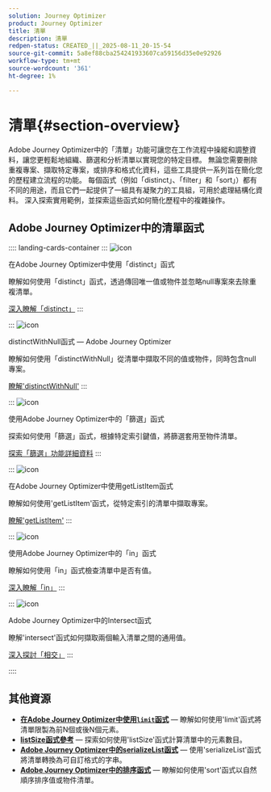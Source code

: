 ```yaml
---
solution: Journey Optimizer
product: Journey Optimizer
title: 清單
description: 清單
redpen-status: CREATED_||_2025-08-11_20-15-54
source-git-commit: 5a8ef88cba254241933607ca59156d35e0e92926
workflow-type: tm+mt
source-wordcount: '361'
ht-degree: 1%

---
```



# 清單{#section-overview}

Adobe Journey Optimizer中的「清單」功能可讓您在工作流程中操縱和調整資料，讓您更輕鬆地組織、篩選和分析清單以實現您的特定目標。 無論您需要刪除重複專案、擷取特定專案，或排序和格式化資料，這些工具提供一系列旨在簡化您的歷程建立流程的功能。 每個函式（例如「distinct」、「filter」和「sort」）都有不同的用途，而且它們一起提供了一組具有凝聚力的工具組，可用於處理結構化資料。 深入探索實用範例，並探索這些函式如何簡化歷程中的複雜操作。

## Adobe Journey Optimizer中的清單函式

:::: landing-cards-container
:::
![icon](https://cdn.experienceleague.adobe.com/icons/code-branch.svg)

在Adobe Journey Optimizer中使用「distinct」函式

瞭解如何使用「distinct」函式，透過傳回唯一值或物件並忽略null專案來去除重複清單。

[深入瞭解「distinct」](../using/building-journeys/functions/functiondistinct.md)
:::

:::
![icon](https://cdn.experienceleague.adobe.com/icons/code-branch.svg)

distinctWithNull函式 — Adobe Journey Optimizer

瞭解如何使用「distinctWithNull」從清單中擷取不同的值或物件，同時包含null專案。

[瞭解&#39;distinctWithNull&#39;](../using/building-journeys/functions/functiondistinctwithnull.md)
:::

:::
![icon](https://cdn.experienceleague.adobe.com/icons/code-branch.svg)

使用Adobe Journey Optimizer中的「篩選」函式

探索如何使用「篩選」函式，根據特定索引鍵值，將篩選套用至物件清單。

[探索「篩選」功能詳細資料](../using/building-journeys/functions/functionfilter.md)
:::

:::
![icon](https://cdn.experienceleague.adobe.com/icons/code-branch.svg)

在Adobe Journey Optimizer中使用getListItem函式

瞭解如何使用&#39;getListItem&#39;函式，從特定索引的清單中擷取專案。

[瞭解&#39;getListItem&#39;](../using/building-journeys/functions/functiongetlistitem.md)
:::

:::
![icon](https://cdn.experienceleague.adobe.com/icons/code-branch.svg)

使用Adobe Journey Optimizer中的「in」函式

瞭解如何使用「in」函式檢查清單中是否有值。

[深入瞭解「in」](../using/building-journeys/functions/functionin.md)
:::

:::
![icon](https://cdn.experienceleague.adobe.com/icons/code-branch.svg)

Adobe Journey Optimizer中的Intersect函式

瞭解&#39;intersect&#39;函式如何擷取兩個輸入清單之間的通用值。

[深入探討「相交」](../using/building-journeys/functions/functionintersect.md)
:::

::::


## 其他資源

- **[在Adobe Journey Optimizer中使用`limit`函式](../using/building-journeys/functions/functionlimit.md)** — 瞭解如何使用&#39;limit&#39;函式將清單限製為前N個或後N個元素。
- **[listSize函式參考](../using/building-journeys/functions/functionlistsize.md)** — 探索如何使用&#39;listSize&#39;函式計算清單中的元素數目。
- **[Adobe Journey Optimizer中的serializeList函式](../using/building-journeys/functions/functionserializelist.md)** — 使用&#39;serializeList&#39;函式將清單轉換為可自訂格式的字串。
- **[Adobe Journey Optimizer中的排序函式](../using/building-journeys/functions/functionsort.md)** — 瞭解如何使用&#39;sort&#39;函式以自然順序排序值或物件清單。
